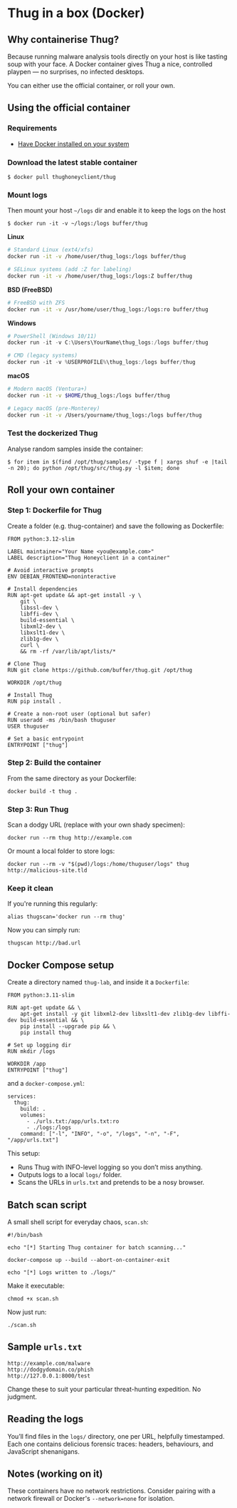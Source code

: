 # Thug in a box (Docker)

## Why containerise Thug?

Because running malware analysis tools directly on your host is like tasting soup with your face. A Docker container 
gives Thug a nice, controlled playpen — no surprises, no infected desktops.

You can either use the official container, or roll your own.

## Using the official container

### Requirements

* [Have Docker installed on your system](https://docs.docker.com/get-started/get-docker/#installation)

### Download the latest stable container

```
$ docker pull thughoneyclient/thug
```

### Mount logs

Then mount your host `~/logs` dir and enable it to keep the logs on the host

```
$ docker run -it -v ~/logs:/logs buffer/thug
```

**Linux**

```bash
# Standard Linux (ext4/xfs)
docker run -it -v /home/user/thug_logs:/logs buffer/thug

# SELinux systems (add :Z for labeling)
docker run -it -v /home/user/thug_logs:/logs:Z buffer/thug
```

**BSD (FreeBSD)**

```bash
# FreeBSD with ZFS
docker run -it -v /usr/home/user/thug_logs:/logs:ro buffer/thug
```

**Windows**

```powershell
# PowerShell (Windows 10/11)
docker run -it -v C:\Users\YourName\thug_logs:/logs buffer/thug

# CMD (legacy systems)
docker run -it -v %USERPROFILE%\thug_logs:/logs buffer/thug
```

**macOS**

```bash
# Modern macOS (Ventura+)
docker run -it -v $HOME/thug_logs:/logs buffer/thug

# Legacy macOS (pre-Monterey)
docker run -it -v /Users/yourname/thug_logs:/logs buffer/thug
```

### Test the dockerized Thug 

Analyse random samples inside the container:

```
$ for item in $(find /opt/thug/samples/ -type f | xargs shuf -e |tail -n 20); do python /opt/thug/src/thug.py -l $item; done
```

## Roll your own container

### Step 1: Dockerfile for Thug

Create a folder (e.g. thug-container) and save the following as Dockerfile:

```
FROM python:3.12-slim

LABEL maintainer="Your Name <you@example.com>"
LABEL description="Thug Honeyclient in a container"

# Avoid interactive prompts
ENV DEBIAN_FRONTEND=noninteractive

# Install dependencies
RUN apt-get update && apt-get install -y \
    git \
    libssl-dev \
    libffi-dev \
    build-essential \
    libxml2-dev \
    libxslt1-dev \
    zlib1g-dev \
    curl \
    && rm -rf /var/lib/apt/lists/*

# Clone Thug
RUN git clone https://github.com/buffer/thug.git /opt/thug

WORKDIR /opt/thug

# Install Thug
RUN pip install .

# Create a non-root user (optional but safer)
RUN useradd -ms /bin/bash thuguser
USER thuguser

# Set a basic entrypoint
ENTRYPOINT ["thug"]
```

### Step 2: Build the container

From the same directory as your Dockerfile:

```
docker build -t thug .
```

### Step 3: Run Thug

Scan a dodgy URL (replace with your own shady specimen):

```
docker run --rm thug http://example.com
```

Or mount a local folder to store logs:

```
docker run --rm -v "$(pwd)/logs:/home/thuguser/logs" thug http://malicious-site.tld
```

### Keep it clean

If you're running this regularly:

```
alias thugscan='docker run --rm thug'
```

Now you can simply run:

```
thugscan http://bad.url
```

## Docker Compose setup

Create a directory named `thug-lab`, and inside it a `Dockerfile`:

```
FROM python:3.11-slim

RUN apt-get update && \
    apt-get install -y git libxml2-dev libxslt1-dev zlib1g-dev libffi-dev build-essential && \
    pip install --upgrade pip && \
    pip install thug

# Set up logging dir
RUN mkdir /logs

WORKDIR /app
ENTRYPOINT ["thug"]
```

and a `docker-compose.yml`:

```
services:
  thug:
    build: .
    volumes:
      - ./urls.txt:/app/urls.txt:ro
      - ./logs:/logs
    command: ["-l", "INFO", "-o", "/logs", "-n", "-F", "/app/urls.txt"]
```

This setup:

* Runs Thug with INFO-level logging so you don’t miss anything.
* Outputs logs to a local `logs/` folder.
* Scans the URLs in `urls.txt` and pretends to be a nosy browser.

## Batch scan script

A small shell script for everyday chaos, `scan.sh`:

```
#!/bin/bash

echo "[*] Starting Thug container for batch scanning..."

docker-compose up --build --abort-on-container-exit

echo "[*] Logs written to ./logs/"
```

Make it executable:

```
chmod +x scan.sh
```

Now just run:

```
./scan.sh
```

## Sample `urls.txt`

```
http://example.com/malware
http://dodgydomain.co/phish
http://127.0.0.1:8000/test
```

Change these to suit your particular threat-hunting expedition. No judgment.

## Reading the logs

You’ll find files in the `logs/` directory, one per URL, helpfully timestamped. Each one contains delicious forensic 
traces: headers, behaviours, and JavaScript shenanigans.

## Notes (working on it)

These containers have no network restrictions. Consider pairing with a network firewall or Docker's `--network=none` for isolation.
